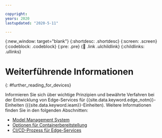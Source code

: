 ```yaml
---

copyright:
years: 2020
lastupdated: "2020-5-11"

---
```


{:new_window: target="blank"}
{:shortdesc: .shortdesc}
{:screen: .screen}
{:codeblock: .codeblock}
{:pre: .pre}
{:child: .link .ulchildlink}
{:childlinks: .ullinks}

# Weiterführende Informationen
{: #further_reading_for_devices}

Informieren Sie sich über wichtige Prinzipien und bewährte Verfahren bei der Entwicklung von Edge-Services für {{site.data.keyword.edge_notm}}-Einheiten ({{site.data.keyword.ieam}}-Einheiten). Weitere Informationen finden Sie in den folgenden Abschnitten:

* [Model Management System](../OH/docs/developing/model_management_details.md)
* [Optionen für Containerbereitstellung](container_deployment_options.md)
* [CI/CD-Prozess für Edge-Services](cicd_process.md)
